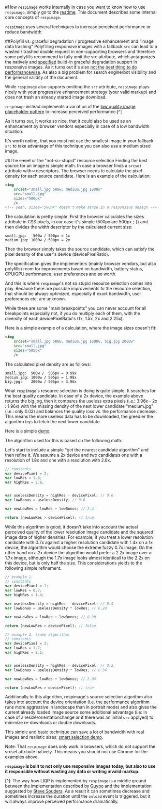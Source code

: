 #How ``respimage`` works internally
In case you want to know how to use ``respimage``, simply go to the [readme](README.md). This document describes some internal core concepts of ``respimage``.

``respimage`` uses several techniques to increase perceived performance or reduce bandwidth:

##Polyfill vs. graceful degradation / progressive enhancement and "image data trashing"
Polyfilling responsive images with a fallback ``src`` can lead to a wasted / trashed double request in non-supporting browsers and therefore some polyfills recommend to fully omit the src attribute, which antagonizes the natively and [specified](https://html.spec.whatwg.org/multipage/embedded-content.html#the-img-element:attr-img-src-2) build-in graceful degradation support in responsive images. As it turns out it's also [not the](http://lists.w3.org/Archives/Public/public-respimage/2014Sep/0028.html) [best thing to do](https://twitter.com/grigs/status/327429827726561280) [performancewise](http://www.stevesouders.com/blog/2013/04/26/i/). As also a big problem for search engine/bot visibility and the general validity of the document.

While ``respimage`` also supports omitting the ``src`` attribute, ``respimage`` plays nicely with your progressive enhancement strategy (your valid markup) and does not trash an already started image download.

``respimage`` instead implements a variation of the [low quality image placeholder pattern](http://www.guypo.com/feo/introducing-lqip-low-quality-image-placeholders/) to increase perceived performance.[^]

As it turns out, it works so nice, that it could also be used as an enhancement by browser vendors especially in case of a low bandwidth situation.

It's worth noting, that you must not use the smallest image in your fallback ``src`` to take advantage of this technique you can also use a medium sized image.

##The ~~smart~~ or the "not-so-stupid" resource selection
Finding the best source for an image is simple math. In case a browser finds a ``srcset`` attribute with ``w`` descriptors. The browser needs to calculate the pixel density for each source candidate. Here is an example of the calculation:

```html
<img
	srcset="small.jpg 500w, medium.jpg 1000w"
    src="small.jpg"
    sizes="500px"
    />
<!-- yeah, sizes="500px" doesn't make sense in a responsive design -->
```

The calculation is pretty simple. First the browser calculates the sizes attribute in CSS pixels, in our case it's simple (500px are 500px ;-)) and then divides the width descriptor by the calculated current size:

```
small.jpg:   500w / 500px = 1x
medium.jpg: 1000w / 500px = 2x
```

Then the browser simply takes the source candidate, which can satisfy the pixel density of the user's device (devicePixelRatio).

The specification gives the implementers (mainly browser vendors, but also polyfills) room for improvements based on bandwidth, battery status, CPU/GPU performance, user preferences and so worth.

And this is where ``respimage``'s not so stupid resource selection comes into play. Because there are possible improvements to the resource selection, that should be always optimized, especially if exact bandwidth, user preferences etc. are unknown.

While there are some "main breakpoints" you can never account for all breakpoints especially not, if you do multiply each of them, with the diversity of each devicePixelRatio's (1x, 1.5x, 2x and 2.25x).

Here is a simple example of a calculation, where the image sizes doesn't fit:

```html
<img
	srcset="small.jpg 500w, medium.jpg 1000w, big.jpg 2000w"
    src="small.jpg"
    sizes="505px"
    />
```

The calculated pixel density are as follows:

```
small.jpg:  500w /  505px = 0.99x
medium.jpg: 1000w / 505px = 1.98x
big.jpg:    2000w / 505px = 3.96x
```

What ``respimage``'s resource selection is doing is quite simple. It searches for the best quality candidate. In case of a 2x device, the example above returns the big.jpg, then it compares the useless extra pixels (i.e.: 3.96x - 2x : 1.96x) with the missing density of the next lower candidate "medium.jpg" (i.e.: only 0.02) and balances the quality loss vs. the performance decrease. This means the more useless data has to be downloaded, the greedier the algorithm trys to fetch the next lower candidate.

Here is a simple [demo](http://codepen.io/aFarkas/full/tplJE/).

The algorithm used for this is based on the following math. 

Let's start to include a simple "get the nearest candidate algorithm" and then refine it. We assume a 2x device and two candidates one with a resolution of 1.8x and one with a resolution with 2.6x.

```js
// constants
var devicePixel = 2;
var lowRes = 1.8;
var highRes = 2.6;


var uselessDensity = highRes - devicePixel; // 0.6
var lowBonus = uselessDensity; // 0.6

var newLowRes = lowRes + lowBonus; // 2.4

return (newLowRes > devicePixel); // true

```

While this algorithm is good, it doesn't take into account the actual perceived quality of the lower resolution image candidate and the squared image data of higher densities. For example, if you treat a lower resolution candidate with 0.7x against a higher resolution candidate with 1.4x on a 1x device, the algorithm would choose the extreme fuzzy 0.7x image. On the other hand on a 2x device the algorithm would prefer a 2.2x image over a 1.7x image, although the 1.7x image looks almost identicall to the 2.2x on this device, but is only half the size. This considerations yields to the following simple refinement.

```js
// example 1.
// constants
var devicePixel = 1;
var lowRes = 0.7;
var highRes = 1.4;

var uselessDensity = highRes - devicePixel; // 0.4
var lowBonus = uselessDensity * lowRes; // 0.28

var newLowRes = lowRes + lowBonus; // 0.98

return (newLowRes > devicePixel); // false

// example 2. (same algorithm)
// constants
var devicePixel = 2;
var lowRes = 1.7;
var highRes = 2.2;


var uselessDensity = highRes - devicePixel; // 0.2
var lowBonus = uselessDensity * lowRes; // 0.34

var newLowRes = lowRes + lowBonus; // 2.04

return (newLowRes > devicePixel); // true
```

Additionally to this algorithm, respimage's source selection algorithm also takes into account the device orientation (i.e. the performance algorithm runs more aggressive in landscape than in portrait mode) and also gives the current already loaded image source some additional advantage (i.e: in case of a resize/orientationchange or if there was an initial ``src`` applyed) to minimize re-downloads or double downloads.

This simple and basic technique can save a lot of bandwidth with real images and realistic sizes: [smart selection demo](http://rawgit.com/aFarkas/respimage/stable/cfg/index.html).

Note: That ``respimage`` does only work in browsers, which do not support the srcset attribute natively. This means you should not use Chrome for the examples above.

**``respimage`` is built to not only use responsive images today, but also to use it responsible without wasting any data or writing invalid markup.**






[^]: The way how LIQP is implemented by ``respimage`` is a middle ground between the implementation described by [Guypo](http://www.guypo.com/feo/introducing-lqip-low-quality-image-placeholders/) and the implementation suggested by [Steve Souders](http://www.guypo.com/feo/introducing-lqip-low-quality-image-placeholders/#post-850994943). As a result it can sometimes decrease and sometimes increase the duration until the ``onload`` event is triggered, but it will always improve perceived performance dramatically.

